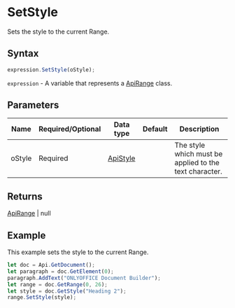 # SetStyle

Sets the style to the current Range.

## Syntax

```javascript
expression.SetStyle(oStyle);
```

`expression` - A variable that represents a [ApiRange](../ApiRange.md) class.

## Parameters

| **Name** | **Required/Optional** | **Data type** | **Default** | **Description** |
| ------------- | ------------- | ------------- | ------------- | ------------- |
| oStyle | Required | [ApiStyle](../../ApiStyle/ApiStyle.md) |  | The style which must be applied to the text character. |

## Returns

[ApiRange](../../ApiRange/ApiRange.md) \| null

## Example

This example sets the style to the current Range.

```javascript editor-
let doc = Api.GetDocument();
let paragraph = doc.GetElement(0);
paragraph.AddText("ONLYOFFICE Document Builder");
let range = doc.GetRange(0, 26);
let style = doc.GetStyle("Heading 2");
range.SetStyle(style);
```
